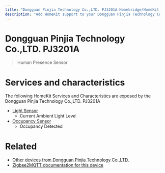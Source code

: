 ```yaml
---
title: "Dongguan Pinjia Technology Co.,LTD. PJ3201A Homebridge/HomeKit integration"
description: "Add HomeKit support to your Dongguan Pinjia Technology Co.,LTD. PJ3201A, using Homebridge, Zigbee2MQTT and homebridge-z2m."
---
```

<!---
This file has been GENERATED using src/docgen/docgen.ts
DO NOT EDIT THIS FILE MANUALLY!
-->
# Dongguan Pinjia Technology Co.,LTD. PJ3201A
> Human Presence Sensor


# Services and characteristics
The following HomeKit Services and Characteristics are exposed by
the Dongguan Pinjia Technology Co.,LTD. PJ3201A

* [Light Sensor](../../sensors.md)
  * Current Ambient Light Level
* [Occupancy Sensor](../../sensors.md)
  * Occupancy Detected


# Related
* [Other devices from Dongguan Pinjia Technology Co.,LTD.](../index.md#dongguan_pinjia_technology_co_,ltd)
* [Zigbee2MQTT documentation for this device](https://www.zigbee2mqtt.io/devices/PJ3201A.html)